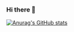 ### Hi there 👋

[![Anurag's GitHub stats](https://github-readme-stats.vercel.app/api?username=galact07)](https://github.com/anuraghazra/github-readme-stats)
